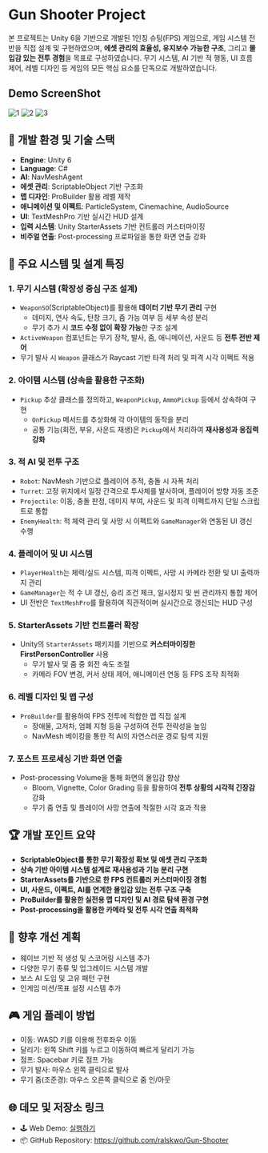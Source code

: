 # Gun Shooter Project

본 프로젝트는 Unity 6을 기반으로 개발된 1인칭 슈팅(FPS) 게임으로, 게임 시스템 전반을 직접 설계 및 구현하였으며, **에셋 관리의 효율성, 유지보수 가능한 구조**, 그리고 **몰입감 있는 전투 경험**을 목표로 구성하였습니다. 무기 시스템, AI 기반 적 행동, UI 흐름 제어, 레벨 디자인 등 게임의 모든 핵심 요소를 단독으로 개발하였습니다.

## Demo ScreenShot

![1](https://github.com/user-attachments/assets/87cf7129-bf76-4805-a813-33d2aea1fea7)
![2](https://github.com/user-attachments/assets/8ed62b45-ce80-4705-b33b-ca7274d7b241)
![3](https://github.com/user-attachments/assets/285ce8f0-11e9-4e81-9ff8-4d91a3599d9f)

## 🔧 개발 환경 및 기술 스택

-   **Engine**: Unity 6
-   **Language**: C#
-   **AI**: NavMeshAgent
-   **에셋 관리**: ScriptableObject 기반 구조화
-   **맵 디자인**: ProBuilder 활용 레벨 제작
-   **애니메이션 및 이펙트**: ParticleSystem, Cinemachine, AudioSource
-   **UI**: TextMeshPro 기반 실시간 HUD 설계
-   **입력 시스템**: Unity StarterAssets 기반 컨트롤러 커스터마이징
-   **비주얼 연출**: Post-processing 프로파일을 통한 화면 연출 강화

## 🧩 주요 시스템 및 설계 특징

### 1. **무기 시스템 (확장성 중심 구조 설계)**

-   `WeaponSO`(ScriptableObject)를 활용해 **데이터 기반 무기 관리** 구현
    -   데미지, 연사 속도, 탄창 크기, 줌 가능 여부 등 세부 속성 분리
    -   무기 추가 시 **코드 수정 없이 확장 가능**한 구조 설계
-   `ActiveWeapon` 컴포넌트는 무기 장착, 발사, 줌, 애니메이션, 사운드 등 **전투 전반 제어**
-   무기 발사 시 `Weapon` 클래스가 Raycast 기반 타격 처리 및 피격 시각 이펙트 적용

### 2. **아이템 시스템 (상속을 활용한 구조화)**

-   `Pickup` 추상 클래스를 정의하고, `WeaponPickup`, `AmmoPickup` 등에서 상속하여 구현
    -   `OnPickup` 메서드를 추상화해 각 아이템의 동작을 분리
    -   공통 기능(회전, 부유, 사운드 재생)은 `Pickup`에서 처리하여 **재사용성과 응집력 강화**

### 3. **적 AI 및 전투 구조**

-   `Robot`: NavMesh 기반으로 플레이어 추적, 충돌 시 자폭 처리
-   `Turret`: 고정 위치에서 일정 간격으로 투사체를 발사하며, 플레이어 방향 자동 조준
-   `Projectile`: 이동, 충돌 판정, 데미지 부여, 사운드 및 피격 이펙트까지 단일 스크립트로 통합
-   `EnemyHealth`: 적 체력 관리 및 사망 시 이펙트와 `GameManager`와 연동된 UI 갱신 수행

### 4. **플레이어 및 UI 시스템**

-   `PlayerHealth`는 체력/실드 시스템, 피격 이펙트, 사망 시 카메라 전환 및 UI 출력까지 관리
-   `GameManager`는 적 수 UI 갱신, 승리 조건 체크, 일시정지 및 씬 관리까지 통합 제어
-   UI 전반은 `TextMeshPro`를 활용하여 직관적이며 실시간으로 갱신되는 HUD 구성

### 5. **StarterAssets 기반 컨트롤러 확장**

-   Unity의 `StarterAssets` 패키지를 기반으로 **커스터마이징한 FirstPersonController** 사용
    -   무기 발사 및 줌 중 회전 속도 조절
    -   카메라 FOV 변경, 커서 상태 제어, 애니메이션 연동 등 FPS 조작 최적화

### 6. **레벨 디자인 및 맵 구성**

-   `ProBuilder`를 활용하여 FPS 전투에 적합한 맵 직접 설계
    -   장애물, 고저차, 엄폐 지형 등을 구성하여 전투 전략성을 높임
    -   NavMesh 베이킹을 통한 적 AI의 자연스러운 경로 탐색 지원

### 7. **포스트 프로세싱 기반 화면 연출**

-   Post-processing Volume을 통해 화면의 몰입감 향상
    -   Bloom, Vignette, Color Grading 등을 활용하여 **전투 상황의 시각적 긴장감** 강화
    -   무기 줌 연출 및 플레이어 사망 연출에 적절한 시각 효과 적용

## 🏆 개발 포인트 요약

-   **ScriptableObject를 통한 무기 확장성 확보 및 에셋 관리 구조화**
-   **상속 기반 아이템 시스템 설계로 재사용성과 기능 분리 구현**
-   **StarterAssets를 기반으로 한 FPS 컨트롤러 커스터마이징 경험**
-   **UI, 사운드, 이펙트, AI를 연계한 몰입감 있는 전투 구조 구축**
-   **ProBuilder를 활용한 실전용 맵 디자인 및 AI 경로 탐색 환경 구현**
-   **Post-processing을 활용한 카메라 및 전투 시각 연출 최적화**

## 🔭 향후 개선 계획

-   웨이브 기반 적 생성 및 스코어링 시스템 추가
-   다양한 무기 종류 및 업그레이드 시스템 개발
-   보스 AI 도입 및 고유 패턴 구현
-   인게임 미션/목표 설정 시스템 추가

## 🎮 게임 플레이 방법

-   이동: WASD 키를 이용해 전후좌우 이동
-   달리기: 왼쪽 Shift 키를 누르고 이동하여 빠르게 달리기 가능
-   점프: Spacebar 키로 점프 가능
-   무기 발사: 마우스 왼쪽 클릭으로 발사
-   무기 줌(조준경): 마우스 오른쪽 클릭으로 줌 인/아웃

## 🌐 데모 및 저장소 링크

-   🕹️ Web Demo: [실행하기](https://mayquartet.com/my_htmls/Gun_Shooter/index.html)
-   📦 GitHub Repository: https://github.com/ralskwo/Gun-Shooter
